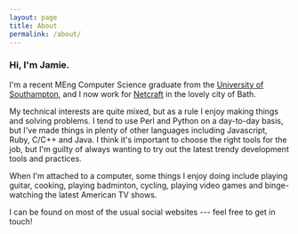 ```yaml
---
layout: page
title: About
permalink: /about/
---
```


### Hi, I'm Jamie.

I'm a recent MEng Computer Science graduate from the [University of
Southampton](http://www.southampton.ac.uk/), and I now work for
[Netcraft](https://www.netcraft.com/) in the lovely city of Bath.

My technical interests are quite mixed, but as a rule I enjoy making things and
solving problems. I tend to use Perl and Python on a day-to-day basis, but I've
made things in plenty of other languages including Javascript, Ruby, C/C++ and
Java. I think it's important to choose the right tools for the job, but I'm
guilty of always wanting to try out the latest trendy development tools and
practices.

When I'm attached to a computer, some things I enjoy doing include playing
guitar, cooking, playing badminton, cycling, playing video games and
binge-watching the latest American TV shows.

I can be found on most of the usual social websites --- feel free to get in
touch!
